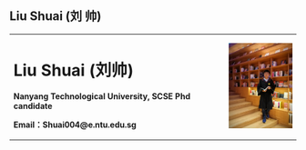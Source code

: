 ## Liu Shuai (刘 帅)

<table border="0">
  <tr>
    <td width="75%">
      <h1>Liu Shuai (刘帅)</h1>
      <p><b>Nanyang Technological University, SCSE Phd candidate</b></p>
      <p><b>Email：Shuai004@e.ntu.edu.sg</b></p>
    </td>
    <td width="25%">
      <img src="/mmexport1594121939607.jpg" width="100%">      
    </td>
  </tr>
</table>

